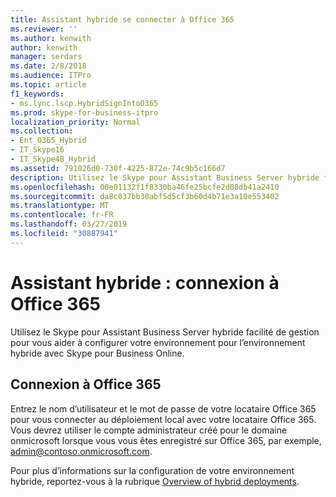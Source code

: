 ```yaml
---
title: Assistant hybride se connecter à Office 365
ms.reviewer: ''
ms.author: kenwith
author: kenwith
manager: serdars
ms.date: 2/8/2018
ms.audience: ITPro
ms.topic: article
f1_keywords:
- ms.lync.lscp.HybridSignIntoO365
ms.prod: skype-for-business-itpro
localization_priority: Normal
ms.collection:
- Ent_O365_Hybrid
- IT_Skype16
- IT_Skype4B_Hybrid
ms.assetid: 791026d0-730f-4225-872e-74c9b5c166d7
description: Utilisez le Skype pour Assistant Business Server hybride facilité de gestion pour vous aider à configurer votre environnement pour l’environnement hybride avec Skype pour Business Online.
ms.openlocfilehash: 00e01132f1f8330ba46fe25bcfe2d08db41a2410
ms.sourcegitcommit: da8c037bb30abf5d5cf3b60d4b71e3a10e553402
ms.translationtype: MT
ms.contentlocale: fr-FR
ms.lasthandoff: 03/27/2019
ms.locfileid: "30887941"
---
```

# <a name="hybrid-wizard-sign-in-to-office-365"></a>Assistant hybride : connexion à Office 365

Utilisez le Skype pour Assistant Business Server hybride facilité de gestion pour vous aider à configurer votre environnement pour l’environnement hybride avec Skype pour Business Online.

## <a name="sign-in-to-office-365"></a>Connexion à Office 365

Entrez le nom d’utilisateur et le mot de passe de votre locataire Office 365 pour vous connecter au déploiement local avec votre locataire Office 365. Vous devrez utiliser le compte administrateur créé pour le domaine onmicrosoft lorsque vous vous êtes enregistré sur Office 365, par exemple, admin@contoso.onmicrosoft.com.

Pour plus d’informations sur la configuration de votre environnement hybride, reportez-vous à la rubrique [Overview of hybrid deployments](https://technet.microsoft.com/library/f6610f2f-c804-4f36-81fc-7aa3297bb4a2.aspx).


